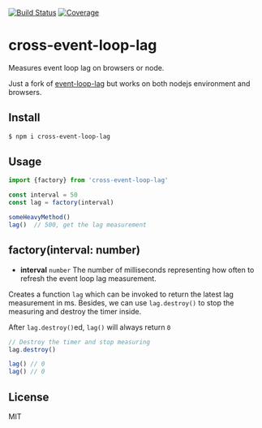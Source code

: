 [![Build Status](https://travis-ci.org/kaelzhang/cross-event-loop-lag.svg?branch=master)](https://travis-ci.org/kaelzhang/cross-event-loop-lag)
[![Coverage](https://codecov.io/gh/kaelzhang/cross-event-loop-lag/branch/master/graph/badge.svg)](https://codecov.io/gh/kaelzhang/cross-event-loop-lag)
<!-- optional appveyor tst
[![Windows Build Status](https://ci.appveyor.com/api/projects/status/github/kaelzhang/cross-event-loop-lag?branch=master&svg=true)](https://ci.appveyor.com/project/kaelzhang/cross-event-loop-lag)
-->
<!-- optional npm version
[![NPM version](https://badge.fury.io/js/cross-event-loop-lag.svg)](http://badge.fury.io/js/cross-event-loop-lag)
-->
<!-- optional npm downloads
[![npm module downloads per month](http://img.shields.io/npm/dm/cross-event-loop-lag.svg)](https://www.npmjs.org/package/cross-event-loop-lag)
-->
<!-- optional dependency status
[![Dependency Status](https://david-dm.org/kaelzhang/cross-event-loop-lag.svg)](https://david-dm.org/kaelzhang/cross-event-loop-lag)
-->

# cross-event-loop-lag

Measures event loop lag on browsers or node.

Just a fork of [event-loop-lag](https://github.com/pebble/event-loop-lag) but works on both nodejs environment and browsers.

## Install

```sh
$ npm i cross-event-loop-lag
```

## Usage

```js
import {factory} from 'cross-event-loop-lag'

const interval = 50
const lag = factory(interval)

someHeavyMethod()
lag()  // 500, get the lag measurement
```

## factory(interval: number)

- **interval** `number` The number of milliseconds representing how often to refresh the event loop lag measurement.

Creates a function `lag` which can be invoked to return the latest lag measurement in ms. Besides, we can use `lag.destroy()` to stop the measuring and destroy the timer inside.

After `lag.destroy()`ed, `lag()` will always return `0`

```js
// Destroy the timer and stop measuring
lag.destroy()

lag() // 0
lag() // 0
```

## License

MIT
